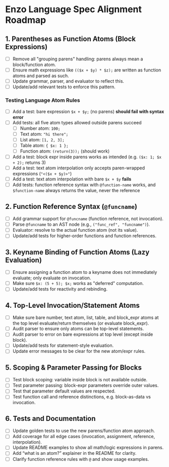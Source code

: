 # Enzo Language Spec Alignment Roadmap

## 1. Parentheses as Function Atoms (Block Expressions)
- [ ] Remove all "grouping parens" handling: parens always mean a block/function atom.
- [ ] Ensure math expressions like `(($x + $y) * $z);` are written as function atoms and parsed as such.
- [ ] Update grammar, parser, and evaluator to reflect this.
- [ ] Update/add relevant tests to enforce this pattern.

### Testing Language Atom Rules
- [ ] Add a test: bare expression `$x + $y;` (no parens) **should fail with syntax error**
- [ ] Add tests: all five atom types allowed outside parens succeed
    - [ ] Number atom: `100;`
    - [ ] Text atom: `"hi there";`
    - [ ] List atom: `[1, 2, 3];`
    - [ ] Table atom: `{ $x: 1 };`
    - [ ] Function atom: `(return(3));` (should work)
- [ ] Add a test: block expr inside parens works as intended (e.g. `($x: 1; $x + 2);` returns 3)
- [ ] Add a test: text atom interpolation only accepts paren-wrapped expressions (`"<($x + $y)>"`)
- [ ] Add a test: text atom interpolation with bare `$x + $y` **fails**
- [ ] Add tests: function reference syntax with `@function-name` works, and `$function-name` always returns the value, never the reference

## 2. Function Reference Syntax (`@funcname`)
- [ ] Add grammar support for `@funcname` (function reference, not invocation).
- [ ] Parse `@funcname` to an AST node (e.g., `("func_ref", "funcname")`).
- [ ] Evaluator: resolve to the actual function atom (not its value).
- [ ] Update/add tests for higher-order functions and function references.

## 3. Keyname Binding of Function Atoms (Lazy Evaluation)
- [ ] Ensure assigning a function atom to a keyname does not immediately evaluate; only evaluate on invocation.
- [ ] Make sure `$x: (5 + 5); $x;` works as "deferred" computation.
- [ ] Update/add tests for reactivity and rebinding.

## 4. Top-Level Invocation/Statement Atoms
- [ ] Make sure bare number, text atom, list, table, and block_expr atoms at the top level evaluate/return themselves (or evaluate block_expr).
- [ ] Audit parser to ensure only atoms can be top-level statements.
- [ ] Audit parser to error on bare expressions at top level (except inside block).
- [ ] Update/add tests for statement-style evaluation.
- [ ] Update error messages to be clear for the new atom/expr rules.

## 5. Scoping & Parameter Passing for Blocks
- [ ] Test block scoping: variable inside block is not available outside.
- [ ] Test parameter passing: block-expr parameters override outer values.
- [ ] Test that parameter default values are respected.
- [ ] Test function call and reference distinctions, e.g. block-as-data vs invocation.

## 6. Tests and Documentation
- [ ] Update golden tests to use the new parens/function atom approach.
- [ ] Add coverage for all edge cases (invocation, assignment, reference, interpolation).
- [ ] Update README examples to show all math/logic expressions in parens.
- [ ] Add “what is an atom?” explainer in the README for clarity.
- [ ] Clarify function reference rules with `@` and show usage examples.
